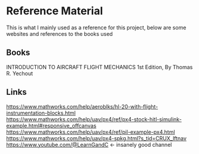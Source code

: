 # Reference Material
This is what I mainly used as a reference for this project, below are some websites and references to the books used
## Books
INTRODUCTION TO AIRCRAFT FLIGHT MECHANICS 1st Edition, By Thomas R. Yechout
## Links
https://www.mathworks.com/help/aeroblks/hl-20-with-flight-instrumentation-blocks.html
https://www.mathworks.com/help/uav/px4/ref/px4-stock-hitl-simulink-example.html#responsive_offcanvas
https://www.mathworks.com/help/uav/px4/ref/pil-example-px4.html
https://www.mathworks.com/help/uav/px4-spkg.html?s_tid=CRUX_lftnav
https://www.youtube.com/@LearnGandC <- insanely good channel
